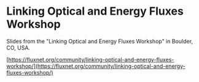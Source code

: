 # Linking Optical and Energy Fluxes Workshop

Slides from the "Linking Optical and Energy Fluxes Workshop" in Boulder, CO, USA.

[https://fluxnet.org/community/linking-optical-and-energy-fluxes-workshop/](https://fluxnet.org/community/linking-optical-and-energy-fluxes-workshop/)
